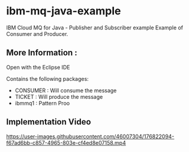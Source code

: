 # ibm-mq-java-example
IBM Cloud MQ for Java - Publisher and Subscriber example  Example of Consumer and Producer. 

## More Information :

Open with the Eclipse IDE

Contains the following packages:

* CONSUMER : Will consume the message
* TICKET : Will produce the message
* ibmmq1 : Pattern Proo

## Implementation Video

https://user-images.githubusercontent.com/46007304/176822094-f67ad6bb-c857-4965-803e-cf4ed8e07158.mp4
